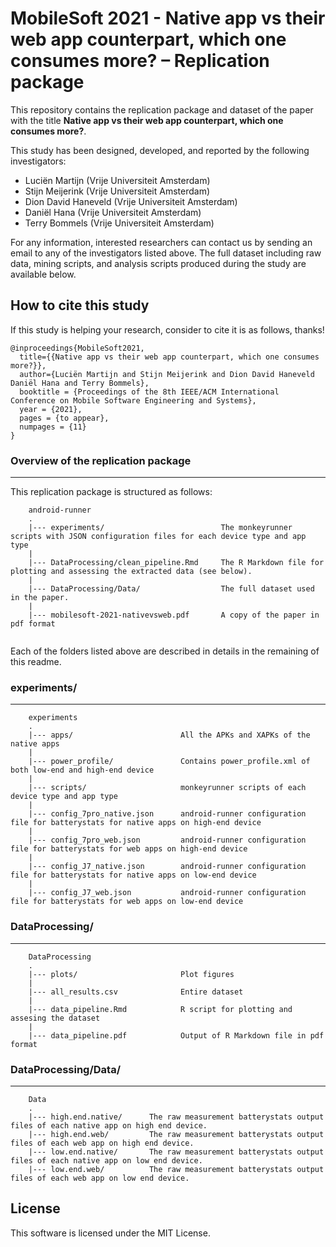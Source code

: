 # MobileSoft 2021 - Native app vs their web app counterpart, which one consumes more? – Replication package


This repository contains the replication package and dataset of the paper with the title **Native app vs their web app counterpart, which one consumes more?**.

This study has been designed, developed, and reported by the following investigators:

- Luciën Martijn (Vrije Universiteit Amsterdam)
- Stijn Meijerink (Vrije Universiteit Amsterdam)
- Dion David Haneveld (Vrije Universiteit Amsterdam)
- Daniël Hana (Vrije Universiteit Amsterdam)
- Terry Bommels (Vrije Universiteit Amsterdam)

For any information, interested researchers can contact us by sending an email to any of the investigators listed above.
The full dataset including raw data, mining scripts, and analysis scripts produced during the study are available below.

## How to cite this study
If this study is helping your research, consider to cite it is as follows, thanks!

```
@inproceedings{MobileSoft2021,
  title={{Native app vs their web app counterpart, which one consumes more?}},
  author={Luciën Martijn and Stijn Meijerink and Dion David Haneveld Daniël Hana and Terry Bommels},
  booktitle = {Proceedings of the 8th IEEE/ACM International Conference on Mobile Software Engineering and Systems},
  year = {2021},
  pages = {to appear},
  numpages = {11}
}
```

### Overview of the replication package
---

This replication package is structured as follows:

```
    android-runner
    .
    |--- experiments/                          The monkeyrunner scripts with JSON configuration files for each device type and app type
    |
    |--- DataProcessing/clean_pipeline.Rmd     The R Markdown file for plotting and assessing the extracted data (see below).
    |
    |--- DataProcessing/Data/                  The full dataset used in the paper.    
    |
    |--- mobilesoft-2021-nativevsweb.pdf       A copy of the paper in pdf format
    
```

Each of the folders listed above are described in details in the remaining of this readme.

### experiments/
---
```
    experiments
    .
    |--- apps/                        All the APKs and XAPKs of the native apps
    |
    |--- power_profile/               Contains power_profile.xml of both low-end and high-end device                  
    |
    |--- scripts/                     monkeyrunner scripts of each device type and app type
    |
    |--- config_7pro_native.json      android-runner configuration file for batterystats for native apps on high-end device
    |
    |--- config_7pro_web.json         android-runner configuration file for batterystats for web apps on high-end device
    |
    |--- config_J7_native.json        android-runner configuration file for batterystats for native apps on low-end device
    |
    |--- config_J7_web.json           android-runner configuration file for batterystats for web apps on low-end device
```

### DataProcessing/
---
```
    DataProcessing
    .
    |--- plots/                       Plot figures
    |
    |--- all_results.csv              Entire dataset
    |
    |--- data_pipeline.Rmd            R script for plotting and assesing the dataset
    |
    |--- data_pipeline.pdf            Output of R Markdown file in pdf format
```

### DataProcessing/Data/
---
```
    Data
    .
    |--- high.end.native/      The raw measurement batterystats output files of each native app on high end device.  
    |--- high.end.web/         The raw measurement batterystats output files of each web app on high end device.  
    |--- low.end.native/       The raw measurement batterystats output files of each native app on low end device.  
    |--- low.end.web/          The raw measurement batterystats output files of each web app on low end device.  

``` 


## License

This software is licensed under the MIT License.
